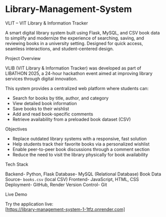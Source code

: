 # Library-Management-System

VLIT – VIT Library & Information Tracker

A smart digital library system built using Flask, MySQL, and CSV book data to simplify and modernize the experience of searching, saving, and reviewing books in a university setting. Designed for quick access, seamless interactions, and student-centered design.

Project Overview

VLIB (VIT Library & Information Tracker) was developed as part of LIBATHON 2025, a 24-hour hackathon event aimed at improving library services through digital innovation.

This system provides a centralized web platform where students can:

- Search for books by title, author, and category
- View detailed book information
- Save books to their wishlist
- Add and read book-specific comments
- Retrieve availability from a preloaded book dataset (CSV)

Objectives

- Replace outdated library systems with a responsive, fast solution
- Help students track their favorite books via a personalized wishlist
- Enable peer-to-peer book discussions through a comment section
- Reduce the need to visit the library physically for book availability

Tech Stack

Backend- Python, Flask
Database- MySQL (Relational Database)
Book Data Source- `books.csv` (local CSV)
Frontend- JavaScript, HTML, CSS
Deployment- GitHub, Render
Version Control- Git

Live Demo

Try the application live:  
 [https://library-management-system-1-1tfz.onrender.com]
